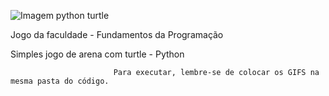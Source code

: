 ![Imagem python turtle](https://user-images.githubusercontent.com/84356073/171969225-b11da672-5ea5-40ad-841c-316c83d161aa.png)

Jogo da faculdade - Fundamentos da Programação

Simples jogo de arena com turtle - Python 

                            
                            
                            
                            
                            
                           Para executar, lembre-se de colocar os GIFS na mesma pasta do código.
